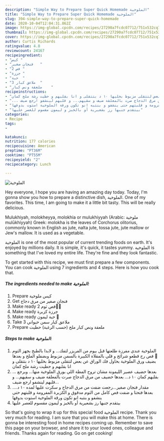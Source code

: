 ```yaml
---
description: "Simple Way to Prepare Super Quick Homemade الملوخية"
title: "Simple Way to Prepare Super Quick Homemade الملوخية"
slug: 394-simple-way-to-prepare-super-quick-homemade
date: 2020-10-04T12:04:31.862Z
image: https://img-global.cpcdn.com/recipes/27290a7fcdc07712/751x532cq70/الصورة-الرئيسية-لوصفةالملوخية.jpg
thumbnail: https://img-global.cpcdn.com/recipes/27290a7fcdc07712/751x532cq70/الصورة-الرئيسية-لوصفةالملوخية.jpg
cover: https://img-global.cpcdn.com/recipes/27290a7fcdc07712/751x532cq70/الصورة-الرئيسية-لوصفةالملوخية.jpg
author: Curtis Richards
ratingvalue: 4.8
reviewcount: 24167
recipeingredient:
- "كيس "
- "فنجان صغير   "
- "2 فص "
- "جرزة "
- "حبة  "
- "3 ملاعق كبار  "
- "ملعقة ونص كبار    "
recipeinstructions:
- "الملوخية عندي مفرزة طلعتها قبل بيوم من الفريزر لتفك... و لابدا بالطبخ بجهز التوم 🧄 فص رح قطعو شرائح و قلي بالمقلاة الكبيرة بالسمن مزبوط وبضفلو الملح و بعدها بضيف ورق الملوخية بحاول فك الوراق عن بعض لتتقلى مزبوط بخليها ١٠ د بتتقلى و انا بقلبهم و حطيت رشة ملح كمان"
- "... بعدها حضيف عصير الليمونة مشان تروح المطة اللي بورق الملوخية منها... وبرجع بقلبهم كمان ١٠ د... بعدها حضيف من مرق الدجاج صرت بالمعلقة ضيف و سقيهم... و قلبهم لينشفو ارجع ضيف..."
- "مقدار فنجان صغير...رجعت ضفت من مرق الدجاج و سكرت عليها لمده ١٠ د.... بعدها فتحتا و ضفت فص كامل من التوم مدقوق و الكزبرة المفرومة و قلبتهم حتى ينشفو و بنتبه انو تكون ورقة الملوخية استوت بدوقها"
- "بيتقدم جنبها رز بشعيرية أو بالخبز و ليمون مقسوم للعصر عليها"
categories:
- Recipe
tags:
- 

katakunci:  
nutrition: 177 calories
recipecuisine: American
preptime: "PT36M"
cooktime: "PT55M"
recipeyield: "2"
recipecategory: Lunch

---
```



![الملوخية](https://img-global.cpcdn.com/recipes/27290a7fcdc07712/751x532cq70/الصورة-الرئيسية-لوصفةالملوخية.jpg)

Hey everyone, I hope you are having an amazing day today. Today, I'm gonna show you how to prepare a distinctive dish, الملوخية. One of my favorites. This time, I am going to make it a little bit tasty. This will be really delicious.

Mulukhiyah, molokheyya, molokhia or mulukhiyyah (Arabic: ملوخية ‎ mulūkhiyyah) Greek: molokha is the leaves of Corchorus olitorius, commonly known in English as jute, nalta jute, tossa jute, jute mallow or Jew&#39;s mallow. It is used as a vegetable.

الملوخية is one of the most popular of current trending foods on earth. It's enjoyed by millions daily. It is simple, it's quick, it tastes yummy. الملوخية is something that I've loved my entire life. They're fine and they look fantastic.


To get started with this recipe, we must first prepare a few components. You can cook الملوخية using 7 ingredients and 4 steps. Here is how you cook that.

<!--inarticleads1-->

##### The ingredients needed to make الملوخية:

1. Prepare كيس ملوخية
1. Get فنجان صغير من مرق دجاج
1. Make ready 2 فص ثوم🧄🧄
1. Make ready جرزة كزبرة
1. Make ready حبة ليمون 🍋
1. Take 3 ملاعق كبار سمن حيواني
1. Prepare ملعقة ونص كبار ملح (حسب الرغبة) حطيت




<!--inarticleads2-->

##### Steps to make الملوخية:

1. الملوخية عندي مفرزة طلعتها قبل بيوم من الفريزر لتفك... و لابدا بالطبخ بجهز التوم 🧄 فص رح قطعو شرائح و قلي بالمقلاة الكبيرة بالسمن مزبوط وبضفلو الملح و بعدها بضيف ورق الملوخية بحاول فك الوراق عن بعض لتتقلى مزبوط بخليها ١٠ د بتتقلى و انا بقلبهم و حطيت رشة ملح كمان
1. ... بعدها حضيف عصير الليمونة مشان تروح المطة اللي بورق الملوخية منها... وبرجع بقلبهم كمان ١٠ د... بعدها حضيف من مرق الدجاج صرت بالمعلقة ضيف و سقيهم... و قلبهم لينشفو ارجع ضيف...
1. مقدار فنجان صغير...رجعت ضفت من مرق الدجاج و سكرت عليها لمده ١٠ د.... بعدها فتحتا و ضفت فص كامل من التوم مدقوق و الكزبرة المفرومة و قلبتهم حتى ينشفو و بنتبه انو تكون ورقة الملوخية استوت بدوقها
1. بيتقدم جنبها رز بشعيرية أو بالخبز و ليمون مقسوم للعصر عليها




So that's going to wrap it up for this special food الملوخية recipe. Thank you very much for reading. I am sure that you will make this at home. There is gonna be interesting food in home recipes coming up. Remember to save this page on your browser, and share it to your loved ones, colleague and friends. Thanks again for reading. Go on get cooking!
